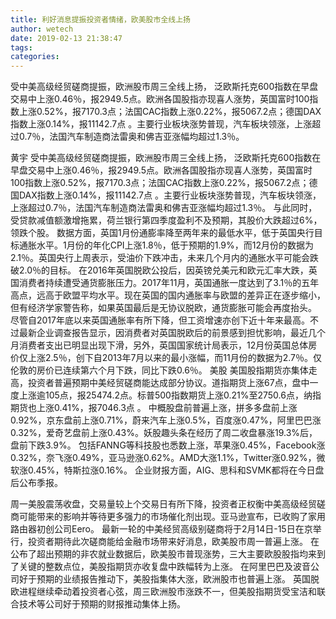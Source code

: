 ```yaml
---
title: 利好消息提振投资者情绪，欧美股市全线上扬
author: wetech
date: 2019-02-13 21:38:47
tags: 
categories: 
---
```

受中美高级经贸磋商提振，欧洲股市周三全线上扬， 泛欧斯托克600指数在早盘交易中上涨0.46％，报2949.5点。欧洲各国股指亦现喜人涨势，英国富时100指数上涨0.52%，报7170.3点；法国CAC指数上涨0.22%，报5067.2点；德国DAX指数上涨0.14%，报11142.7点 。主要行业板块涨势普现，汽车板块领涨，上涨超过0.7％，法国汽车制造商法雷奥和佛吉亚涨幅均超过1.3％。
<!-- more -->
黄宇
受中美高级经贸磋商提振，欧洲股市周三全线上扬， 泛欧斯托克600指数在早盘交易中上涨0.46％，报2949.5点。欧洲各国股指亦现喜人涨势，英国富时100指数上涨0.52%，报7170.3点；法国CAC指数上涨0.22%，报5067.2点；德国DAX指数上涨0.14%，报11142.7点 。主要行业板块涨势普现，汽车板块领涨，上涨超过0.7％，法国汽车制造商法雷奥和佛吉亚涨幅均超过1.3％。
与此同时，受贷款减值额激增拖累，荷兰银行第四季度盈利不及预期，其股价大跌超过6%，领跌个股。
数据方面，英国1月份通膨率降至两年来的最低水平，低于英国央行目标通胀水平。1月份的年化CPI上涨1.8％，低于预期的1.9%，而12月份的数据为2.1％。英国央行上周表示，受油价下跌冲击，未来几个月内的通胀水平可能会跌破2.0％的目标。
在2016年英国脱欧公投后，因英镑兑美元和欧元汇率大跌，英国消费者持续遭受通货膨胀压力。2017年11月，英国通胀一度达到了3.1％的五年高点，远高于欧盟平均水平。现在英国的国内通胀率与欧盟的差异正在逐步缩小，但有经济学家警告称，如果英国最后是无协议脱欧，通货膨胀可能会再度抬头。
尽管自2017年底以来英国通胀率有所下降，但工资增速亦创下近十年来最高。不过最新企业调查报告显示，因消费者对英国脱欧后的前景感到担忧影响，最近几个月消费者支出已明显出现下滑，另外，英国国家统计局表示，12月份英国总体房价仅上涨2.5％，创下自2013年7月以来的最小涨幅，而11月份的数据为2.7％。仅伦敦的房价已连续第六个月下跌，同比下跌0.6％。
美股
美国股指期货亦集体走高，投资者普遍预期中美经贸磋商能达成部分协议。道指期货上涨67点，盘中一度上涨逾105点，报25474.2点。标普500指数期货上涨0.21%至2750.6点，纳指期货也上涨0.41%，报7046.3点 。
中概股盘前普遍上涨，拼多多盘前上涨0.92%，京东盘前上涨0.71%，蔚来汽车上涨0.5%，百度涨0.47%，阿里巴巴涨0.32%，爱奇艺盘前上涨0.43%。妖股趣头条在经历了周二收盘暴涨19.3%后，盘前下跌3.9%。
包括FANNG等科技股也悉数上涨，苹果涨0.45%，Facebook涨0.32%，奈飞涨0.49%，亚马逊涨0.62%。AMD大涨1.1%，Twitter涨0.92%，微软涨0.45%，特斯拉涨0.16%。
企业财报方面，AIG、思科和SVMK都将在今日盘后公布季报。
 
 
周一美股震荡收盘，交易量较上个交易日有所下降，投资者正权衡中美高级经贸磋商可能带来的影响并等待更多强力的市场催化剂出现。亚马逊宣布，已收购了家用路由器初创公司Eero。
最新一轮的中美经贸高级别磋商将于2月14日-15日在京举行，投资者期待此次磋商能给金融市场带来好消息，欧美股市周一普遍上涨。
在公布了超出预期的非农就业数据后，欧美股市普现涨势，三大主要欧股股指均来到了关键的整数点位，美股指期货亦收复盘中跌幅转为上涨。
在阿里巴巴及波音公司好于预期的业绩报告推动下，美股指集体大涨，欧洲股市也普遍上涨。
英国脱欧进程继续牵动着投资者心弦，周三欧洲股市涨跌不一，但美股指期货受宝洁和联合技术等公司好于预期的财报推动集体上扬。
